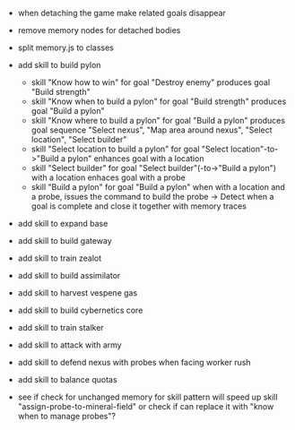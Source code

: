 
- when detaching the game make related goals disappear
- remove memory nodes for detached bodies
- split memory.js to classes

- add skill to build pylon
  - skill "Know how to win" for goal "Destroy enemy" produces goal "Build strength"
  - skill "Know when to build a pylon" for goal "Build strength" produces goal "Build a pylon"
  - skill "Know where to build a pylon" for goal "Build a pylon" produces goal sequence "Select nexus", "Map area around nexus", "Select location", "Select builder"
  - skill "Select location to build a pylon" for goal "Select location"-to->"Build a pylon" enhances goal with a location
  - skill "Select builder" for goal "Select builder"(-to->"Build a pylon") with a location enhaces goal with a probe
  - skill "Build a pylon" for goal "Build a pylon" when with a location and a probe, issues the command to build the probe
-> Detect when a goal is complete and close it together with memory traces

- add skill to expand base

- add skill to build gateway
- add skill to train zealot

- add skill to build assimilator
- add skill to harvest vespene gas
- add skill to build cybernetics core
- add skill to train stalker

- add skill to attack with army
- add skill to defend nexus with probes when facing worker rush

- add skill to balance quotas

- see if check for unchanged memory for skill pattern will speed up skill "assign-probe-to-mineral-field"
  or check if can replace it with "know when to manage probes"?

